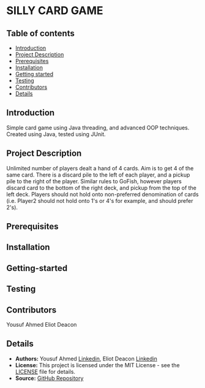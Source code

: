 # SILLY CARD GAME

## Table of contents
* [Introduction](#Introduction)
* [Project Description](#Project-Description)
* [Prerequisites](#Prerequisites)
* [Installation](#Installation)
* [Getting started](#Getting-started)
* [Testing](#Testing)
* [Contributors](#Contributors)
* [Details](#Details)

## Introduction

Simple card game using Java threading, and advanced OOP techniques.
Created using Java, tested using JUnit.

## Project Description

Unlimited number of players dealt a hand of 4 cards. Aim is to get 4 of the same card.
There is a discard pile to the left of each player, and a pickup pile to the right of the player.
Similar rules to GoFish, however players discard card to the bottom of the right deck, and pickup
from the top of the left deck. Players should not hold onto non-preferred denomination of cards
(i.e. Player2 should not hold onto 1's or 4's for example, and should prefer 2's).

## Prerequisites

## Installation

## Getting-started

## Testing

## Contributors

Yousuf Ahmed
Eliot Deacon

## Details

* **Authors:** Yousuf Ahmed [Linkedin](https://www.linkedin.com/in/yousufaahmed/), Eliot Deacon [Linkedin](https://www.linkedin.com/in/eliot-deacon/)
* **License:** This project is licensed under the MIT License - see the [LICENSE](LICENSE) file for details.
* **Source:** [GitHub Repository](https://github.com/EliotDe/silly-card-game)